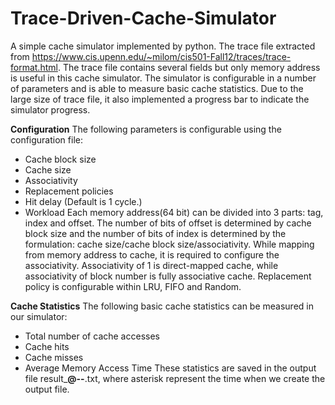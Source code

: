 # Trace-Driven-Cache-Simulator
A simple cache simulator implemented by python. The trace file extracted from https://www.cis.upenn.edu/~milom/cis501-Fall12/traces/trace-format.html. The trace file contains several fields but only memory address is useful in this cache simulator. The simulator is configurable in a number of parameters and is able to measure basic cache statistics. Due to the large size of trace file, it also implemented a progress bar to indicate the simulator progress.

**Configuration** 
The following parameters is configurable using the configuration file:
* Cache block size
* Cache size
* Associativity
* Replacement policies
* Hit delay (Default is 1 cycle.)
* Workload
Each memory address(64 bit) can be divided into 3 parts: tag, index and offset. The number of bits of offset is determined by cache block size and the number of bits of index is determined by the formulation: cache size/cache block size/associativity. While mapping from memory address to cache, it is required to configure the associativity. Associativity of 1 is direct-mapped cache, while associativity of block number is fully associative cache. Replacement policy is configurable within LRU, FIFO and Random.

**Cache Statistics**
The following basic cache statistics can be measured in our simulator:
* Total number of cache accesses
* Cache hits
* Cache misses
* Average Memory Access Time
These statistics are saved in the output file result_******@**-**-**.txt, where asterisk represent the time when we create the output file.
